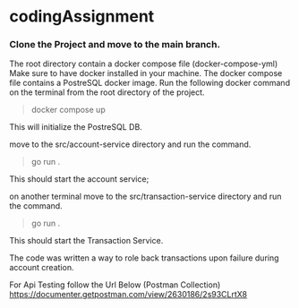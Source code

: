 # codingAssignment

### Clone the Project and move to the main branch.

The root directory contain a docker compose file  (docker-compose-yml)
Make sure to have docker installed in your machine.
The docker compose file contains a PostreSQL docker image.
Run the following docker command on the terminal from the root directory of the project.
   
   >  docker compose up
    
This will initialize the PostreSQL DB.

move to the src/account-service directory and run the command.
  
  >  go run .

This should start the account service;

on another terminal move to the src/transaction-service directory and run the command.
  >  go run .

This should start the Transaction Service.

The code was written a way to role back transactions upon failure during account creation.

For Api Testing follow the Url Below (Postman Collection)
https://documenter.getpostman.com/view/2630186/2s93CLrtX8

